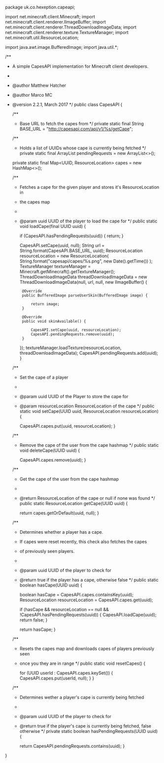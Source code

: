 package uk.co.hexeption.capeapi;

import net.minecraft.client.Minecraft;
import net.minecraft.client.renderer.IImageBuffer;
import net.minecraft.client.renderer.ThreadDownloadImageData;
import net.minecraft.client.renderer.texture.TextureManager;
import net.minecraft.util.ResourceLocation;

import java.awt.image.BufferedImage;
import java.util.*;

/**
 * A simple CapesAPI implementation for Minecraft client developers.
 *
 * @author Matthew Hatcher
 * @author Marco MC
 * @version 2.2.1, March 2017
 */
public class CapesAPI {

    /**
     * Base URL to fetch the capes from
     */
    private static final String BASE_URL = "http://capesapi.com/api/v1/%s/getCape";

    /**
     * Holds a list of UUIDs whose cape is currently being fetched
     */
    private static final ArrayList<UUID> pendingRequests = new ArrayList<>();

    private static final Map<UUID, ResourceLocation> capes = new HashMap<>();

    /**
     * Fetches a cape for the given player and stores it's ResourceLocation in
     * the capes map
     *
     * @param uuid UUID of the player to load the cape for
     */
    public static void loadCape(final UUID uuid) {

        if (CapesAPI.hasPendingRequests(uuid)) {
            return;
        }

        CapesAPI.setCape(uuid, null);
        String url = String.format(CapesAPI.BASE_URL, uuid);
        ResourceLocation resourceLocation = new ResourceLocation(
                String.format("capesapi/capes/%s.png", new Date().getTime())
        );
        TextureManager textureManager = Minecraft.getMinecraft().getTextureManager();
        ThreadDownloadImageData threadDownloadImageData = new ThreadDownloadImageData(null, url, null, new IImageBuffer() {

            @Override
            public BufferedImage parseUserSkin(BufferedImage image) {

                return image;
            }

            @Override
            public void skinAvailable() {

                CapesAPI.setCape(uuid, resourceLocation);
                CapesAPI.pendingRequests.remove(uuid);
            }
        });
        textureManager.loadTexture(resourceLocation, threadDownloadImageData);
        CapesAPI.pendingRequests.add(uuid);
    }

    /**
     * Set the cape of a player
     *
     * @param uuid             UUID of the Player to store the cape for
     * @param resourceLocation ResourceLocation of the cape
     */
    public static void setCape(UUID uuid, ResourceLocation resourceLocation) {

        CapesAPI.capes.put(uuid, resourceLocation);
    }

    /**
     * Remove the cape of the user from the cape hashmap
     */
    public static void deleteCape(UUID uuid) {

        CapesAPI.capes.remove(uuid);
    }

    /**
     * Get the cape of the user from the cape hashmap
     *
     * @return ResourceLocation of the cape or null if none was found
     */
    public static ResourceLocation getCape(UUID uuid) {

        return capes.getOrDefault(uuid, null);
    }

    /**
     * Determines whether a player has a cape.
     * If capes were reset recently, this check also fetches the capes
     * of previously seen players.
     *
     * @param uuid UUID of the player to check for
     * @return true if the player has a cape, otherwise false
     */
    public static boolean hasCape(UUID uuid) {

        boolean hasCape = CapesAPI.capes.containsKey(uuid);
        ResourceLocation resourceLocation = CapesAPI.capes.get(uuid);

        if (hasCape && resourceLocation == null && !CapesAPI.hasPendingRequests(uuid)) {
            CapesAPI.loadCape(uuid);
            return false;
        }

        return hasCape;
    }

    /**
     * Resets the capes map and downloads capes of players previously seen
     * once you they are in range
     */
    public static void resetCapes() {

        for (UUID userId : CapesAPI.capes.keySet()) {
            CapesAPI.capes.put(userId, null);
        }
    }

    /**
     * Determines wether a player's cape is currently being fetched
     *
     * @param uuid UUID of the player to check for
     * @return true if the player's cape is currently being fetched, false otherwise
     */
    private static boolean hasPendingRequests(UUID uuid) {

        return CapesAPI.pendingRequests.contains(uuid);
    }

}

